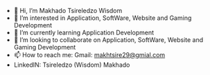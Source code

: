 - 👋 Hi, I’m Makhado Tsireledzo Wisdom
- 👀 I’m interested in Application, SoftWare, Website and Gaming Development
- 🌱 I’m currently learning Application Development
- 💞️ I’m looking to collaborate on Application, SoftWare, Website and Gaming Development
- 📫 How to reach me: Gmail: makhtsire29@gmial.com
- LinkedIN: Tsireledzo (Wisdom) Makhado

<!---
Tsireledzo2/Tsireledzo2 is a ✨ special ✨ repository because its `README.md` (this file) appears on your GitHub profile.
You can click the Preview link to take a look at your changes.
--->
